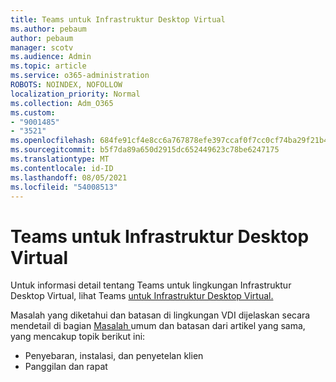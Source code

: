```yaml
---
title: Teams untuk Infrastruktur Desktop Virtual
ms.author: pebaum
author: pebaum
manager: scotv
ms.audience: Admin
ms.topic: article
ms.service: o365-administration
ROBOTS: NOINDEX, NOFOLLOW
localization_priority: Normal
ms.collection: Adm_O365
ms.custom:
- "9001485"
- "3521"
ms.openlocfilehash: 684fe91cf4e8cc6a767878efe397ccaf0f7cc0cf74ba29f21b40d77c18a028f7
ms.sourcegitcommit: b5f7da89a650d2915dc652449623c78be6247175
ms.translationtype: MT
ms.contentlocale: id-ID
ms.lasthandoff: 08/05/2021
ms.locfileid: "54008513"
---
```

# <a name="teams-for-virtualized-desktop-infrastructure"></a>Teams untuk Infrastruktur Desktop Virtual

Untuk informasi detail tentang Teams untuk lingkungan Infrastruktur Desktop Virtual, lihat Teams [untuk Infrastruktur Desktop Virtual.](https://docs.microsoft.com/microsoftteams/teams-for-vdi)

Masalah yang diketahui dan batasan di lingkungan VDI dijelaskan secara mendetail di bagian [Masalah ](https://docs.microsoft.com/microsoftteams/teams-for-vdi#known-issues-and-limitations) umum dan batasan dari artikel yang sama, yang mencakup topik berikut ini:
 - Penyebaran, instalasi, dan penyetelan klien
 - Panggilan dan rapat